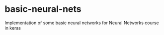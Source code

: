 # basic-neural-nets
Implementation of some basic neural networks for Neural Networks course in keras
